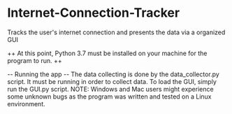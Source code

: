 # Internet-Connection-Tracker
Tracks the user's internet connection and presents the data via a organized GUI

++
	At this point, Python 3.7 must be installed on your machine for the program to run.
++

-- Running the app --
	The data collecting is done by the data_collector.py script. It must be running in order to collect data.
	To load the GUI, simply run the GUI.py script.
	NOTE: Windows and Mac users might experience some unknown bugs as the program was written and tested on a Linux environment.
